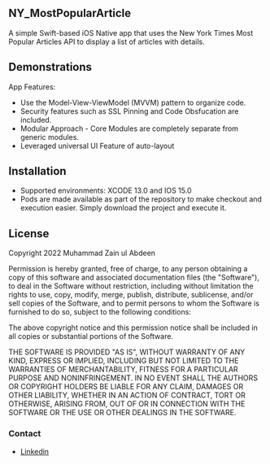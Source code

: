 ## NY_MostPopularArticle

A simple Swift-based iOS Native app that uses the New York Times Most Popular Articles API to display a list of articles with details.

## Demonstrations

App Features:
* Use the Model-View-ViewModel (MVVM) pattern to organize code.
* Security features such as SSL Pinning and Code Obsfucation are included.
* Modular Approach - Core Modules are completely separate from generic modules.
* Leveraged universal UI Feature of auto-layout

## Installation

* Supported environments: XCODE 13.0 and IOS 15.0
* Pods are made available as part of the repository to make checkout and execution easier. Simply download the project and execute it.


## License

Copyright 2022 Muhammad Zain ul Abdeen

Permission is hereby granted, free of charge, to any person obtaining a copy of this software and associated documentation files (the "Software"), to deal in the Software without restriction, including without limitation the rights to use, copy, modify, merge, publish, distribute, sublicense, and/or sell copies of the Software, and to permit persons to whom the Software is furnished to do so, subject to the following conditions:

The above copyright notice and this permission notice shall be included in all copies or substantial portions of the Software.

THE SOFTWARE IS PROVIDED "AS IS", WITHOUT WARRANTY OF ANY KIND, EXPRESS OR IMPLIED, INCLUDING BUT NOT LIMITED TO THE WARRANTIES OF MERCHANTABILITY, FITNESS FOR A PARTICULAR PURPOSE AND NONINFRINGEMENT. IN NO EVENT SHALL THE AUTHORS OR COPYRIGHT HOLDERS BE LIABLE FOR ANY CLAIM, DAMAGES OR OTHER LIABILITY, WHETHER IN AN ACTION OF CONTRACT, TORT OR OTHERWISE, ARISING FROM, OUT OF OR IN CONNECTION WITH THE SOFTWARE OR THE USE OR OTHER DEALINGS IN THE SOFTWARE.

### Contact
* [Linkedin](https://www.linkedin.com/in/zainulabdeen)

